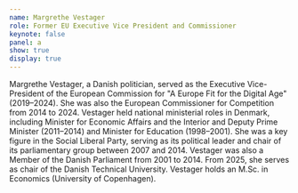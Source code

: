 ```yaml
---
name: Margrethe Vestager
role: Former EU Executive Vice President and Commissioner
keynote: false
panel: a
show: true
display: true
---
```


Margrethe Vestager, a Danish politician, served as the Executive Vice-President of the European Commission for "A Europe Fit for the Digital Age" (2019–2024). She was also the European Commissioner for Competition from 2014 to 2024. Vestager held national ministerial roles in Denmark, including Minister for Economic Affairs and the Interior and Deputy Prime Minister (2011–2014) and Minister for Education (1998–2001). She was a key figure in the Social Liberal Party, serving as its political leader and chair of its parliamentary group between 2007 and 2014. Vestager was also a Member of the Danish Parliament from 2001 to 2014. From 2025, she serves as chair of the Danish Technical University. Vestager holds an M.Sc. in Economics (University of Copenhagen).

